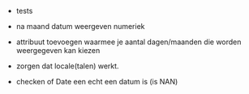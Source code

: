- tests

- na maand datum weergeven numeriek

- attribuut toevoegen waarmee je aantal dagen/maanden die worden weergegeven kan kiezen

- zorgen dat locale(talen) werkt. 

- checken of Date een echt een datum is (is NAN)


